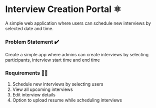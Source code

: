 # Interview Creation Portal ⚛️
A simple web application where users can schedule new interviews by selected date and time.

### Problem Statement ✔️
Create a simple app where admins can create interviews by selecting participants, interview start time and end time

### Requirements 👩‍💻
1. Schedule new interviews by selecting users
2. View all upcoming interviews
3. Edit interview details
4. Option to upload resume while scheduling interviews

